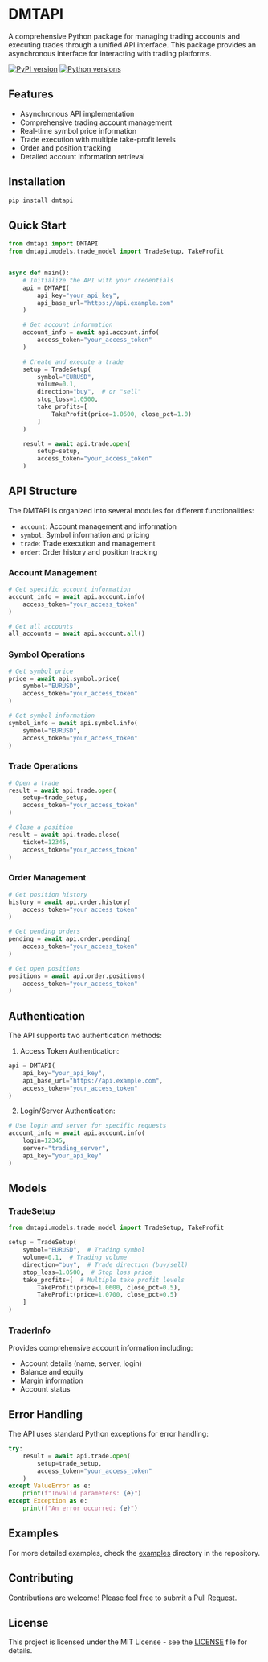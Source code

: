 # DMTAPI

A comprehensive Python package for managing trading accounts and executing trades through a unified API interface. This
package provides an asynchronous interface for interacting with trading platforms.

[![PyPI version](https://badge.fury.io/py/dmtapi.svg)](https://badge.fury.io/py/dmtapi)
[![Python versions](https://img.shields.io/pypi/pyversions/dmtapi.svg)](https://pypi.org/project/dmtapi/)

## Features

- Asynchronous API implementation
- Comprehensive trading account management
- Real-time symbol price information
- Trade execution with multiple take-profit levels
- Order and position tracking
- Detailed account information retrieval

## Installation

```bash
pip install dmtapi
```

## Quick Start

```python
from dmtapi import DMTAPI
from dmtapi.models.trade_model import TradeSetup, TakeProfit


async def main():
    # Initialize the API with your credentials
    api = DMTAPI(
        api_key="your_api_key",
        api_base_url="https://api.example.com"
    )

    # Get account information
    account_info = await api.account.info(
        access_token="your_access_token"
    )

    # Create and execute a trade
    setup = TradeSetup(
        symbol="EURUSD",
        volume=0.1,
        direction="buy",  # or "sell"
        stop_loss=1.0500,
        take_profits=[
            TakeProfit(price=1.0600, close_pct=1.0)
        ]
    )

    result = await api.trade.open(
        setup=setup,
        access_token="your_access_token"
    )

```

## API Structure

The DMTAPI is organized into several modules for different functionalities:

- `account`: Account management and information
- `symbol`: Symbol information and pricing
- `trade`: Trade execution and management
- `order`: Order history and position tracking

### Account Management

```python
# Get specific account information
account_info = await api.account.info(
    access_token="your_access_token"
)

# Get all accounts
all_accounts = await api.account.all()
```

### Symbol Operations

```python
# Get symbol price
price = await api.symbol.price(
    symbol="EURUSD",
    access_token="your_access_token"
)

# Get symbol information
symbol_info = await api.symbol.info(
    symbol="EURUSD",
    access_token="your_access_token"
)
```

### Trade Operations

```python
# Open a trade
result = await api.trade.open(
    setup=trade_setup,
    access_token="your_access_token"
)

# Close a position
result = await api.trade.close(
    ticket=12345,
    access_token="your_access_token"
)
```

### Order Management

```python
# Get position history
history = await api.order.history(
    access_token="your_access_token"
)

# Get pending orders
pending = await api.order.pending(
    access_token="your_access_token"
)

# Get open positions
positions = await api.order.positions(
    access_token="your_access_token"
)
```

## Authentication

The API supports two authentication methods:

1. Access Token Authentication:

```python
api = DMTAPI(
    api_key="your_api_key",
    api_base_url="https://api.example.com",
    access_token="your_access_token"
)
```

2. Login/Server Authentication:

```python
# Use login and server for specific requests
account_info = await api.account.info(
    login=12345,
    server="trading_server",
    api_key="your_api_key"
)
```

## Models

### TradeSetup

```python
from dmtapi.models.trade_model import TradeSetup, TakeProfit

setup = TradeSetup(
    symbol="EURUSD",  # Trading symbol
    volume=0.1,  # Trading volume
    direction="buy",  # Trade direction (buy/sell)
    stop_loss=1.0500,  # Stop loss price
    take_profits=[  # Multiple take profit levels
        TakeProfit(price=1.0600, close_pct=0.5),
        TakeProfit(price=1.0700, close_pct=0.5)
    ]
)
```

### TraderInfo

Provides comprehensive account information including:

- Account details (name, server, login)
- Balance and equity
- Margin information
- Account status

## Error Handling

The API uses standard Python exceptions for error handling:

```python
try:
    result = await api.trade.open(
        setup=trade_setup,
        access_token="your_access_token"
    )
except ValueError as e:
    print(f"Invalid parameters: {e}")
except Exception as e:
    print(f"An error occurred: {e}")
```

## Examples

For more detailed examples, check the [examples](./examples) directory in the repository.

## Contributing

Contributions are welcome! Please feel free to submit a Pull Request.

## License

This project is licensed under the MIT License - see the [LICENSE](LICENSE) file for details.